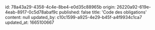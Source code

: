 id: 78a43a29-4358-4c4e-8be4-e0d35c88965b
origin: 26220a92-619e-4eab-8917-0c5d78abaf9c
published: false
title: 'Code des obligations'
content: null
updated_by: c10c1599-a925-4e29-b45f-a4f9934c1ca7
updated_at: 1665100667
